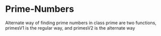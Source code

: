 # Prime-Numbers
Alternate way of finding prime numbers 
 in class prime are two functions, primesV1 is the regular way, and primesV2 is the alternate way
